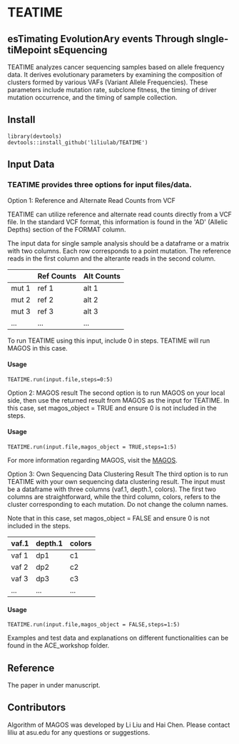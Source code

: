 # TEATIME
## esTimating EvolutionAry events Through sIngle-tiMepoint sEquencing

 TEATIME analyzes cancer sequencing samples based on allele frequency data. It derives evolutionary parameters by examining the composition of clusters formed by various VAFs (Variant Allele Frequencies). These parameters include mutation rate, subclone fitness, the timing of driver mutation occurrence, and the timing of sample collection.
 

## Install

```
library(devtools)
devtools::install_github('liliulab/TEATIME')
```


## Input Data
### TEATIME provides three options for input files/data.

Option 1: Reference and Alternate Read Counts from VCF

TEATIME can utilize reference and alternate read counts directly from a VCF file. In the standard VCF format, this information is found in the 'AD' (Allelic Depths) section of the FORMAT column.

The input data for single sample analysis should be a dataframe or a matrix with two columns. Each row corresponds to a point mutation. The reference reads in the first column and the alterante reads in the second column. 

| | Ref Counts | Alt Counts|
|----|---------|--------|
|mut 1  | ref 1      | alt 1     |
|mut 2 | ref 2      | alt 2     |
|mut 3 | ref 3      | alt 3     |
|...|...|...|


To run TEATIME using this input, include 0 in steps. TEATIME will run MAGOS in this case.
#### Usage
```
TEATIME.run(input.file,steps=0:5)
```

Option 2: MAGOS result
The second option is to run MAGOS on your local side, then use the returned result from MAGOS as the input for TEATIME. In this case, set magos_object = TRUE and ensure 0 is not included in the steps.
#### Usage
```
TEATIME.run(input.file,magos_object = TRUE,steps=1:5)
```
For more information regarding MAGOS, visit the [MAGOS](https://github.com/liliulab/magos/).

Option 3: Own Sequencing Data Clustering Result
The third option is to run TEATIME with your own sequencing data clustering result. The input must be a dataframe with three columns (vaf.1, depth.1, colors). The first two columns are straightforward, while the third column, colors, refers to the cluster corresponding to each mutation. Do not change the column names.

Note that in this case, set magos_object = FALSE and ensure 0 is not included in the steps.

| vaf.1 | depth.1 | colors |
|----|---------|--------|
|vaf 1  | dp1     | c1    |
|vaf 2 | dp2    | c2     |
|vaf 3 | dp3   | c3   |
|...|...|...|


#### Usage
```
TEATIME.run(input.file,magos_object = FALSE,steps=1:5)
```

Examples and test data and explanations on different functionalities can be found in the ACE_workshop folder. 




## Reference

The paper in under manuscript. 




## Contributors
Algorithm of MAGOS was developed by Li Liu and Hai Chen. Please contact liliu at asu.edu for any questions or suggestions. 
